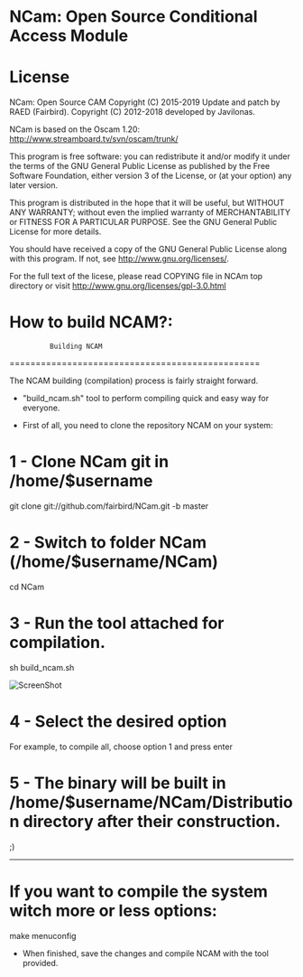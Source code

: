 NCam: Open Source Conditional Access Module
============================================


License
=======

NCam: Open Source CAM
Copyright (C) 2015-2019 Update and patch by RAED (Fairbird).
Copyright (C) 2012-2018 developed by Javilonas.

NCam is based on the Oscam 1.20: http://www.streamboard.tv/svn/oscam/trunk/

This program is free software: you can redistribute it and/or modify
it under the terms of the GNU General Public License as published by
the Free Software Foundation, either version 3 of the License, or
(at your option) any later version.

This program is distributed in the hope that it will be useful,
but WITHOUT ANY WARRANTY; without even the implied warranty of
MERCHANTABILITY or FITNESS FOR A PARTICULAR PURPOSE.  See the
GNU General Public License for more details.

You should have received a copy of the GNU General Public License
along with this program.  If not, see <http://www.gnu.org/licenses/>.

For the full text of the licese, please read COPYING file in NCAm
top directory or visit http://www.gnu.org/licenses/gpl-3.0.html


How to build NCAM?:
===================


              Building NCAM                     
================================================

The NCAM building (compilation) process is fairly straight forward.

- "build_ncam.sh" tool to perform compiling quick and easy way for everyone.

- First of all, you need to clone the repository NCAM on your system:

1 - Clone NCam git in /home/$username
=

git clone git://github.com/fairbird/NCam.git -b master

2 - Switch to folder NCam (/home/$username/NCam)
=

cd NCam

3 - Run the tool attached for compilation.
=

sh build_ncam.sh

![ScreenShot](http://i67.tinypic.com/mi2ccg.jpg)

4 - Select the desired option
=

For example, to compile all, choose option 1 and press enter

5 - The binary will be built in /home/$username/NCam/Distribution directory after their construction.
=

;)

----------------------------------------------------

If you want to compile the system witch more or less options:
=============================================================

make menuconfig

- When finished, save the changes and compile NCAM with the tool provided.









